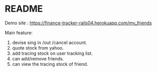 # README

Demo site : https://finance-tracker-rails04.herokuapp.com/my_friends

Main feature:
1. devise sing in /out /cancel account.<br>
2. quote stock from yahoo.
3. add tracing stock on user tracking list.
4. can add/remove friends.
5. can view the tracing stock of friend. 
